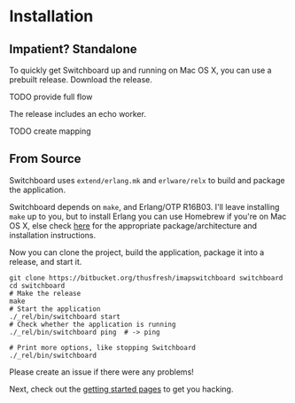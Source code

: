 # Installation

## Impatient? Standalone

To quickly get Switchboard up and running on Mac OS X, you can use a prebuilt
release. Download the release.

TODO provide full flow

The release includes an echo worker.

TODO create mapping


## From Source

Switchboard uses `extend/erlang.mk` and `erlware/relx` to build and
package the application.

Switchboard depends on `make`, and Erlang/OTP R16B03. I'll leave
installing `make` up to you, but to install Erlang you can use
Homebrew if you're on Mac OS X, else check
[here](https://www.erlang-solutions.com/downloads/download-erlang-otp)
for the appropriate package/architecture and installation
instructions.

Now you can clone the project, build the application, package it into
a release, and start it.

	git clone https://bitbucket.org/thusfresh/imapswitchboard switchboard
	cd switchboard
	# Make the release
	make
	# Start the application
	./_rel/bin/switchboard start
	# Check whether the application is running
	./_rel/bin/switchboard ping  # -> ping

	# Print more options, like stopping Switchboard
	./_rel/bin/switchboard

Please create an issue if there were any problems!

Next, check out the [getting started pages](getting-started.md) to get you hacking.
